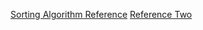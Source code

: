 [Sorting Algorithm Reference](https://www.cnblogs.com/onepixel/p/7674659.html)
[Reference Two](http://www.codeceo.com/article/10-sort-algorithm-interview.html#0-tsina-1-10490-397232819ff9a47a7b7e80a40613cfe1)
